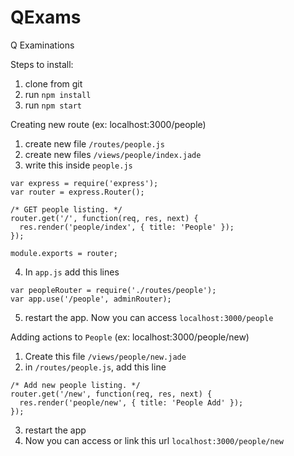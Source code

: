 # QExams
Q Examinations

Steps to install:

1. clone from git
2. run `npm install`
3. run `npm start`


Creating new route (ex: localhost:3000/people)

1. create new file `/routes/people.js`
2. create new files `/views/people/index.jade`
3. write this inside `people.js`
```
var express = require('express');
var router = express.Router();

/* GET people listing. */
router.get('/', function(req, res, next) {
  res.render('people/index', { title: 'People' });
});

module.exports = router;
```
4. In `app.js` add this lines
```
var peopleRouter = require('./routes/people');
var app.use('/people', adminRouter);
```
5. restart the app. Now you can access `localhost:3000/people`


Adding actions to `People` (ex: localhost:3000/people/new)

1. Create this file `/views/people/new.jade`
2. in `/routes/people.js`, add this line
```
/* Add new people listing. */
router.get('/new', function(req, res, next) {
  res.render('people/new', { title: 'People Add' });
});
```
3. restart the app
4. Now you can access or link this url `localhost:3000/people/new`
